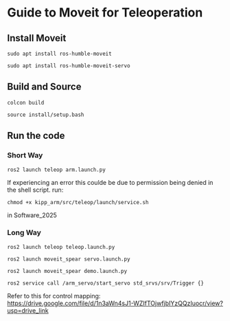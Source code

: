 # Guide to Moveit for Teleoperation

## Install Moveit
```
sudo apt install ros-humble-moveit
```

```
sudo apt install ros-humble-moveit-servo
```

## Build and Source
```
colcon build
```

```
source install/setup.bash
```

## Run the code

### Short Way

```
ros2 launch teleop arm.launch.py
```
If experiencing an error this coulde be due to permission being denied in the shell script. run: 
```
chmod +x kipp_arm/src/teleop/launch/service.sh
```
in Software_2025




### Long Way

```
ros2 launch teleop teleop.launch.py
```

```
ros2 launch moveit_spear servo.launch.py
```

```
ros2 launch moveit_spear demo.launch.py
```

```
ros2 service call /arm_servo/start_servo std_srvs/srv/Trigger {}
```



Refer to this for control mapping: https://drive.google.com/file/d/1n3aWn4sJ1-WZIfTOjwfjbIYzQQzIuocr/view?usp=drive_link


